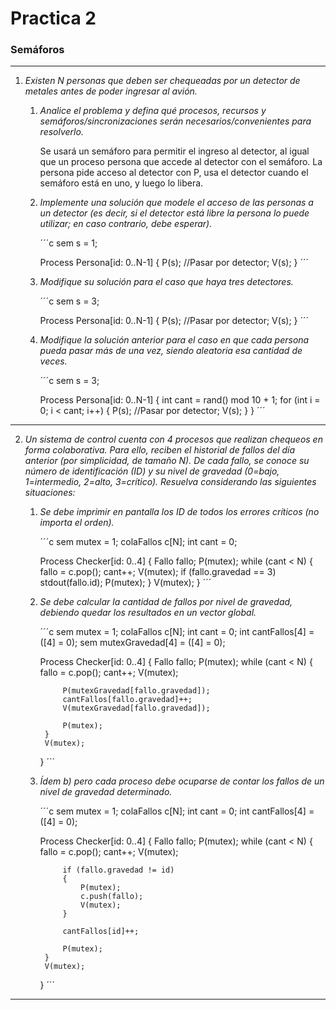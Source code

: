 # Practica 2

### Semáforos

---

1. _Existen N personas que deben ser chequeadas por un detector de metales antes de poder ingresar al avión._

    1. _Analice el problema y defina qué procesos, recursos y semáforos/sincronizaciones serán necesarios/convenientes para resolverlo._

        Se usará un semáforo para permitir el ingreso al detector, al igual que un proceso persona que accede al detector con el semáforo. La persona pide acceso al detector con P, usa el detector cuando el semáforo está en uno, y luego lo libera.

    2. _Implemente una solución que modele el acceso de las personas a un detector (es decir, si el detector está libre la persona lo puede utilizar; en caso contrario, debe esperar)._

        ´´´c
        sem s = 1;

        Process Persona[id: 0..N-1]
        {
            P(s);
            //Pasar por detector;
            V(s);
        }
        ´´´

    3. _Modifique su solución para el caso que haya tres detectores._

        ´´´c
        sem s = 3;

        Process Persona[id: 0..N-1]
        {
            P(s);
            //Pasar por detector;
            V(s);
        }
        ´´´

    4. _Modifique la solución anterior para el caso en que cada persona pueda pasar más de una vez, siendo aleatoria esa cantidad de veces._

        ´´´c
        sem s = 3;

        Process Persona[id: 0..N-1]
        {
            int cant = rand() mod 10 + 1;
            for (int i = 0; i < cant; i++)
            {
                P(s);
                //Pasar por detector;
                V(s);
            }
        }
        ´´´

---

2. _Un sistema de control cuenta con 4 procesos que realizan chequeos en forma colaborativa. Para ello, reciben el historial de fallos del día anterior (por simplicidad, de tamaño N). De cada fallo, se conoce su número de identificación (ID) y su nivel de gravedad (0=bajo, 1=intermedio, 2=alto, 3=crítico). Resuelva considerando las siguientes situaciones:_

    1. _Se debe imprimir en pantalla los ID de todos los errores críticos (no importa el orden)._

        ´´´c
        sem mutex = 1; colaFallos c[N]; int cant = 0;

        Process Checker[id: 0..4]
        {
            Fallo fallo;
            P(mutex);
            while (cant < N)
            {
                fallo = c.pop();
                cant++;
                V(mutex);
                if (fallo.gravedad == 3) stdout(fallo.id);
                P(mutex);
            }
            V(mutex);
        }
        ´´´

    2. _Se debe calcular la cantidad de fallos por nivel de gravedad, debiendo quedar los resultados en un vector global._

        ´´´c
        sem mutex = 1; colaFallos c[N]; int cant = 0; int cantFallos[4] = ([4] = 0); sem mutexGravedad[4] = ([4] = 0);

        Process Checker[id: 0..4]
        {
            Fallo fallo;
            P(mutex);
            while (cant < N)
            {
                fallo = c.pop();
                cant++;
                V(mutex);
                
                P(mutexGravedad[fallo.gravedad]);
                cantFallos[fallo.gravedad]++;
                V(mutexGravedad[fallo.gravedad]);

                P(mutex);
            }
            V(mutex);
        }
        ´´´

    3. _Ídem b) pero cada proceso debe ocuparse de contar los fallos de un nivel de gravedad determinado._

        ´´´c
        sem mutex = 1; colaFallos c[N]; int cant = 0; int cantFallos[4] = ([4] = 0);

        Process Checker[id: 0..4]
        {
            Fallo fallo;
            P(mutex);
            while (cant < N)
            {
                fallo = c.pop();
                cant++;
                V(mutex);
                
                if (fallo.gravedad != id) 
                {
                    P(mutex);
                    c.push(fallo);
                    V(mutex);
                }

                cantFallos[id]++;

                P(mutex);
            }
            V(mutex);
        }
        ´´´

---